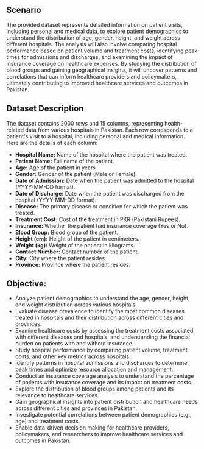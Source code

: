 ## Scenario

The provided dataset represents detailed information on patient visits, including
personal and medical data, to explore patient demographics to understand the
distribution of age, gender, height, and weight across different hospitals.
The analysis will also involve comparing hospital performance based on patient
volume and treatment costs, identifying peak times for admissions and discharges, and
examining the impact of insurance coverage on healthcare expenses. By studying the
distribution of blood groups and gaining geographical insights, it will uncover patterns and
correlations that can inform healthcare providers and policymakers, ultimately contributing to
improved healthcare services and outcomes in Pakistan.

## Dataset Description
The dataset contains 2000 rows and 15 columns, representing health-related data from various
hospitals in Pakistan. Each row corresponds to a patient's visit to a hospital, including personal
and medical information. Here are the details of each column:

* **Hospital Name:** Name of the hospital where the patient was treated.
* **Patient Name:** Full name of the patient.
* **Age:** Age of the patient in years.
* **Gender:** Gender of the patient (Male or Female).
* **Date of Admission:** Date when the patient was admitted to the hospital (YYYY-MM-DD format).
* **Date of Discharge:** Date when the patient was discharged from the hospital (YYYY-MM-DD format).
* **Disease:** The primary disease or condition for which the patient was treated.
* **Treatment Cost:** Cost of the treatment in PKR (Pakistani Rupees).
* **Insurance:** Whether the patient had insurance coverage (Yes or No).
* **Blood Group:** Blood group of the patient.
* **Height (cm):** Height of the patient in centimeters.
* **Weight (kg):** Weight of the patient in kilograms.
* **Contact Number:** Contact number of the patient.
* **City:** City where the patient resides.
* **Province:** Province where the patient resides.

## Objective:
* Analyze patient demographics to understand the age, gender, height, and weight distribution across various hospitals.
* Evaluate disease prevalence to identify the most common diseases treated in hospitals and their distribution across different cities and provinces.
*  Examine healthcare costs by assessing the treatment costs associated with different diseases and hospitals, and understanding the financial burden on patients with and without insurance.
*  Study hospital performance by comparing patient volume, treatment costs, and other key metrics across hospitals.
*  Identify patterns in hospital admissions and discharges to determine peak times and optimize resource allocation and management.
* Conduct an insurance coverage analysis to understand the percentage of patients with insurance coverage and its impact on treatment costs.
* Explore the distribution of blood groups among patients and its relevance to healthcare services.
* Gain geographical insights into patient distribution and healthcare needs across different cities and provinces in Pakistan.
* Investigate potential correlations between patient demographics (e.g., age) and treatment costs.
*  Enable data-driven decision making for healthcare providers, policymakers, and researchers to improve healthcare services and outcomes in Pakistan.
